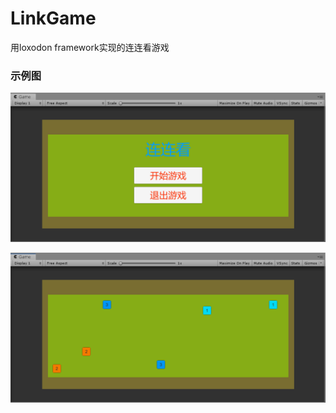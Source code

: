 # LinkGame
用loxodon framework实现的连连看游戏

### 示例图

![开始界面](https://github.com/hahahuahai/LinkGame/blob/master/Images/start.png)



![游戏界面](https://github.com/hahahuahai/LinkGame/blob/master/Images/game.png)
